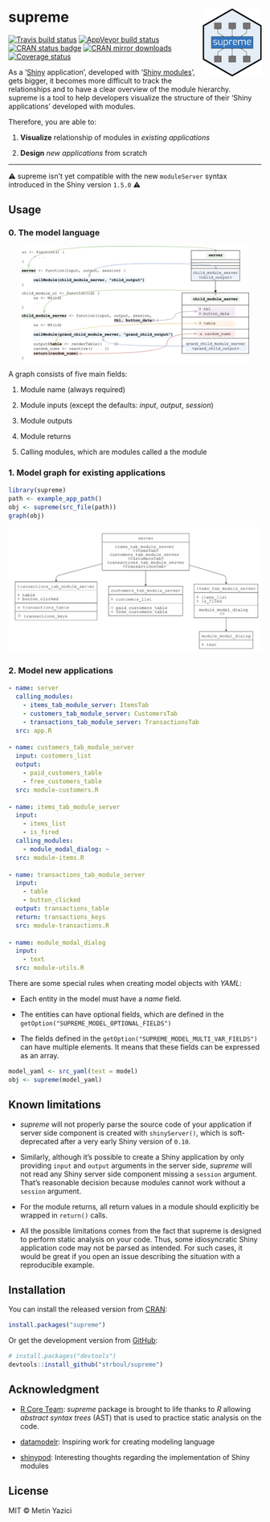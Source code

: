 # supreme <a href='https://github.com/strboul/supreme/'><img src='https://raw.githubusercontent.com/strboul/supreme/master/inst/media/logo.png' align="right" height="135"></a>

<!-- badges: start -->

[![Travis build
status](https://travis-ci.org/strboul/supreme.svg?branch=master)](https://travis-ci.org/strboul/supreme)
[![AppVeyor build
status](https://ci.appveyor.com/api/projects/status/github/strboul/supreme?branch=master&svg=true)](https://ci.appveyor.com/project/strboul/supreme)
[![CRAN status
badge](https://www.r-pkg.org/badges/version/supreme)](https://cran.r-project.org/package=supreme)
[![CRAN mirror
downloads](https://cranlogs.r-pkg.org/badges/supreme)](https://www.r-pkg.org/pkg/supreme)
[![Coverage
status](https://codecov.io/gh/strboul/supreme/branch/master/graph/badge.svg)](https://codecov.io/github/strboul/supreme?branch=master)
<!-- badges: end -->

As a ‘[Shiny](https://shiny.rstudio.com/) application’, developed with
‘[Shiny modules](https://shiny.rstudio.com/articles/modules.html)’,
gets bigger, it becomes more difficult to track the relationships and to
have a clear overview of the module hierarchy. supreme is a tool to help
developers visualize the structure of their ‘Shiny applications’
developed with modules.

Therefore, you are able to:

1.  **Visualize** relationship of modules in *existing applications*

2.  **Design** *new applications* from scratch

---

:warning: supreme isn't yet compatible with the new `moduleServer` syntax introduced in the Shiny version `1.5.0` :warning:

## Usage

### 0\. The model language

<p align="center">

<img src="https://raw.githubusercontent.com/strboul/supreme/master/inst/media/supreme-diagram.png" width="90%" style="display: block; margin: auto;" />

</p>

A graph consists of five main fields:

1.  Module name (always required)

2.  Module inputs (except the defaults: *input*, *output*, *session*)

3.  Module outputs

4.  Module returns

5.  Calling modules, which are modules called a the module

### 1\. Model graph for existing applications

``` r
library(supreme)
path <- example_app_path()
obj <- supreme(src_file(path))
graph(obj)
```

<img src="man/figures/README-supreme-graph-example-1.png" width="100%" />

<br>

### 2\. Model new applications

``` yaml
- name: server
  calling_modules:
    - items_tab_module_server: ItemsTab
    - customers_tab_module_server: CustomersTab
    - transactions_tab_module_server: TransactionsTab
  src: app.R

- name: customers_tab_module_server
  input: customers_list
  output:
    - paid_customers_table
    - free_customers_table
  src: module-customers.R

- name: items_tab_module_server
  input:
    - items_list
    - is_fired
  calling_modules:
    - module_modal_dialog: ~
  src: module-items.R

- name: transactions_tab_module_server
  input:
    - table
    - button_clicked
  output: transactions_table
  return: transactions_keys
  src: module-transactions.R

- name: module_modal_dialog
  input:
    - text
  src: module-utils.R
```

There are some special rules when creating model objects with *YAML*:

  - Each entity in the model must have a *name* field.

  - The entities can have optional fields, which are defined in the
    `getOption("SUPREME_MODEL_OPTIONAL_FIELDS")`

  - The fields defined in the
    `getOption("SUPREME_MODEL_MULTI_VAR_FIELDS")` can have multiple
    elements. It means that these fields can be expressed as an array.

<!-- end list -->

``` r
model_yaml <- src_yaml(text = model)
obj <- supreme(model_yaml)
```

## Known limitations

  - *supreme* will not properly parse the source code of your
    application if server side component is created with
    `shinyServer()`, which is soft-deprecated after a very early Shiny
    version of `0.10`.

  - Similarly, although it’s possible to create a Shiny application by
    only providing `input` and `output` arguments in the server side,
    *supreme* will not read any Shiny server side component missing a
    `session` argument. That’s reasonable decision because modules
    cannot work without a `session` argument.

  - For the module returns, all return values in a module should
    explicitly be wrapped in `return()` calls.

  - All the possible limitations comes from the fact that supreme is
    designed to perform static analysis on your code. Thus, some
    idiosyncratic Shiny application code may not be parsed as intended.
    For such cases, it would be great if you open an issue describing
    the situation with a reproducible example.

## Installation

You can install the released version from
[CRAN](https://cran.r-project.org/package=supreme):

``` r
install.packages("supreme")
```

Or get the development version from
[GitHub](https://github.com/strboul/supreme):

``` r
# install.packages("devtools")
devtools::install_github("strboul/supreme")
```

## Acknowledgment

  - [R Core Team](https://www.r-project.org/): *supreme* package is
    brought to life thanks to *R* allowing *abstract syntax trees* (AST)
    that is used to practice static analysis on the code.

  - [datamodelr](https://github.com/bergant/datamodelr): Inspiring work
    for creating modeling language

  - [shinypod](https://github.com/ijlyttle/shinypod): Interesting
    thoughts regarding the implementation of Shiny modules

## License

MIT © Metin Yazici
